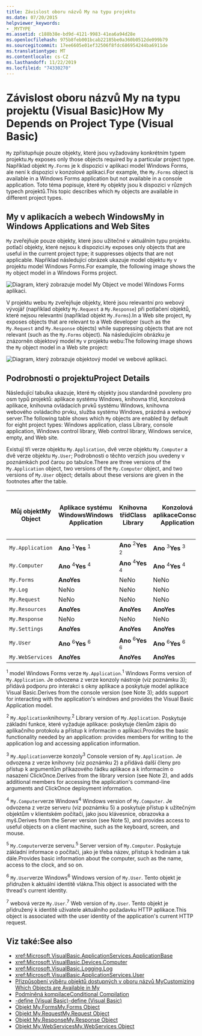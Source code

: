 ```yaml
---
title: Závislost oboru názvů My na typu projektu
ms.date: 07/20/2015
helpviewer_keywords:
- _MYTYPE
ms.assetid: c188b38e-bd9d-4121-9983-41ea6a94d28e
ms.openlocfilehash: 975b8feb001bcab22185be0a360b0512de099b79
ms.sourcegitcommit: 17ee6605e01ef32506f8fdc686954244ba6911de
ms.translationtype: MT
ms.contentlocale: cs-CZ
ms.lasthandoff: 11/22/2019
ms.locfileid: "74330270"
---
```

# <a name="how-my-depends-on-project-type-visual-basic"></a><span data-ttu-id="8b2ea-102">Závislost oboru názvů My na typu projektu (Visual Basic)</span><span class="sxs-lookup"><span data-stu-id="8b2ea-102">How My Depends on Project Type (Visual Basic)</span></span>

<span data-ttu-id="8b2ea-103">`My` zpřístupňuje pouze objekty, které jsou vyžadovány konkrétním typem projektu.</span><span class="sxs-lookup"><span data-stu-id="8b2ea-103">`My` exposes only those objects required by a particular project type.</span></span> <span data-ttu-id="8b2ea-104">Například objekt `My.Forms` je k dispozici v aplikaci model Windows Forms, ale není k dispozici v konzolové aplikaci.</span><span class="sxs-lookup"><span data-stu-id="8b2ea-104">For example, the `My.Forms` object is available in a Windows Forms application but not available in a console application.</span></span> <span data-ttu-id="8b2ea-105">Toto téma popisuje, které `My` objekty jsou k dispozici v různých typech projektů.</span><span class="sxs-lookup"><span data-stu-id="8b2ea-105">This topic describes which `My` objects are available in different project types.</span></span>  
  
## <a name="my-in-windows-applications-and-web-sites"></a><span data-ttu-id="8b2ea-106">My v aplikacích a webech Windows</span><span class="sxs-lookup"><span data-stu-id="8b2ea-106">My in Windows Applications and Web Sites</span></span>  

 <span data-ttu-id="8b2ea-107">`My` zveřejňuje pouze objekty, které jsou užitečné v aktuálním typu projektu. potlačí objekty, které nejsou k dispozici.</span><span class="sxs-lookup"><span data-stu-id="8b2ea-107">`My` exposes only objects that are useful in the current project type; it suppresses objects that are not applicable.</span></span> <span data-ttu-id="8b2ea-108">Například následující obrázek ukazuje model objektu `My` v projektu model Windows Forms.</span><span class="sxs-lookup"><span data-stu-id="8b2ea-108">For example, the following image shows the `My` object model in a Windows Forms project.</span></span>  
  
 ![Diagram, který zobrazuje model My Object ve model Windows Forms aplikaci.](./media/how-my-depends-on-project-type/my-object-model-windows-forms.png)  
  
 <span data-ttu-id="8b2ea-110">V projektu webu `My` zveřejňuje objekty, které jsou relevantní pro webový vývojář (například objekty `My.Request` a `My.Response`) při potlačení objektů, které nejsou relevantní (například objekt `My.Forms`).</span><span class="sxs-lookup"><span data-stu-id="8b2ea-110">In a Web site project, `My` exposes objects that are relevant to a Web developer (such as the `My.Request` and `My.Response` objects) while suppressing objects that are not relevant (such as the `My.Forms` object).</span></span> <span data-ttu-id="8b2ea-111">Na následujícím obrázku je znázorněn objektový model `My` v projektu webu:</span><span class="sxs-lookup"><span data-stu-id="8b2ea-111">The following image shows the `My` object model in a Web site project:</span></span>  
  
 ![Diagram, který zobrazuje objektový model ve webové aplikaci.](./media/how-my-depends-on-project-type/my-object-model-web.png)  
  
## <a name="project-details"></a><span data-ttu-id="8b2ea-113">Podrobnosti o projektu</span><span class="sxs-lookup"><span data-stu-id="8b2ea-113">Project Details</span></span>  

 <span data-ttu-id="8b2ea-114">Následující tabulka ukazuje, které `My` objekty jsou standardně povoleny pro osm typů projektů: aplikace systému Windows, knihovna tříd, konzolová aplikace, knihovna ovládacích prvků systému Windows, knihovna webového ovládacího prvku, služba systému Windows, prázdná a webový server.</span><span class="sxs-lookup"><span data-stu-id="8b2ea-114">The following table shows which `My` objects are enabled by default for eight project types: Windows application, class Library, console application, Windows control library, Web control library, Windows service, empty, and Web site.</span></span>  
  
 <span data-ttu-id="8b2ea-115">Existují tři verze objektu `My.Application`, dvě verze objektu `My.Computer` a dvě verze objektu `My.User`; Podrobnosti o těchto verzích jsou uvedeny v poznámkách pod čarou po tabulce.</span><span class="sxs-lookup"><span data-stu-id="8b2ea-115">There are three versions of the `My.Application` object, two versions of the `My.Computer` object, and two versions of `My.User` object; details about these versions are given in the footnotes after the table.</span></span>  
  
|<span data-ttu-id="8b2ea-116">Můj objekt</span><span class="sxs-lookup"><span data-stu-id="8b2ea-116">My Object</span></span>|<span data-ttu-id="8b2ea-117">Aplikace systému Windows</span><span class="sxs-lookup"><span data-stu-id="8b2ea-117">Windows Application</span></span>|<span data-ttu-id="8b2ea-118">Knihovna tříd</span><span class="sxs-lookup"><span data-stu-id="8b2ea-118">Class Library</span></span>|<span data-ttu-id="8b2ea-119">Konzolová aplikace</span><span class="sxs-lookup"><span data-stu-id="8b2ea-119">Console Application</span></span>|<span data-ttu-id="8b2ea-120">Knihovna ovládacích prvků Windows</span><span class="sxs-lookup"><span data-stu-id="8b2ea-120">Windows Control Library</span></span>|<span data-ttu-id="8b2ea-121">Knihovna webového ovládacího prvku</span><span class="sxs-lookup"><span data-stu-id="8b2ea-121">Web Control Library</span></span>|<span data-ttu-id="8b2ea-122">Služba systému Windows</span><span class="sxs-lookup"><span data-stu-id="8b2ea-122">Windows Service</span></span>|<span data-ttu-id="8b2ea-123">Prázdné</span><span class="sxs-lookup"><span data-stu-id="8b2ea-123">Empty</span></span>|<span data-ttu-id="8b2ea-124">Web</span><span class="sxs-lookup"><span data-stu-id="8b2ea-124">Web Site</span></span>|  
|---|---|---|---|---|---|---|---|---|  
|`My.Application`|<span data-ttu-id="8b2ea-125">**Ano** <sup>1</sup></span><span class="sxs-lookup"><span data-stu-id="8b2ea-125">**Yes** <sup>1</sup></span></span>|<span data-ttu-id="8b2ea-126">**Ano** <sup>2</sup></span><span class="sxs-lookup"><span data-stu-id="8b2ea-126">**Yes** <sup>2</sup></span></span>|<span data-ttu-id="8b2ea-127">**Ano** <sup>3</sup></span><span class="sxs-lookup"><span data-stu-id="8b2ea-127">**Yes** <sup>3</sup></span></span>|<span data-ttu-id="8b2ea-128">**Ano** <sup>2</sup></span><span class="sxs-lookup"><span data-stu-id="8b2ea-128">**Yes** <sup>2</sup></span></span>|<span data-ttu-id="8b2ea-129">Ne</span><span class="sxs-lookup"><span data-stu-id="8b2ea-129">No</span></span>|<span data-ttu-id="8b2ea-130">**Ano** <sup>3</sup></span><span class="sxs-lookup"><span data-stu-id="8b2ea-130">**Yes** <sup>3</sup></span></span>|<span data-ttu-id="8b2ea-131">Ne</span><span class="sxs-lookup"><span data-stu-id="8b2ea-131">No</span></span>|<span data-ttu-id="8b2ea-132">Ne</span><span class="sxs-lookup"><span data-stu-id="8b2ea-132">No</span></span>|  
|`My.Computer`|<span data-ttu-id="8b2ea-133">**Ano** <sup>4</sup></span><span class="sxs-lookup"><span data-stu-id="8b2ea-133">**Yes** <sup>4</sup></span></span>|<span data-ttu-id="8b2ea-134">**Ano** <sup>4</sup></span><span class="sxs-lookup"><span data-stu-id="8b2ea-134">**Yes** <sup>4</sup></span></span>|<span data-ttu-id="8b2ea-135">**Ano** <sup>4</sup></span><span class="sxs-lookup"><span data-stu-id="8b2ea-135">**Yes** <sup>4</sup></span></span>|<span data-ttu-id="8b2ea-136">**Ano** <sup>4</sup></span><span class="sxs-lookup"><span data-stu-id="8b2ea-136">**Yes** <sup>4</sup></span></span>|<span data-ttu-id="8b2ea-137">**Ano** <sup>5</sup></span><span class="sxs-lookup"><span data-stu-id="8b2ea-137">**Yes** <sup>5</sup></span></span>|<span data-ttu-id="8b2ea-138">**Ano** <sup>4</sup></span><span class="sxs-lookup"><span data-stu-id="8b2ea-138">**Yes** <sup>4</sup></span></span>|<span data-ttu-id="8b2ea-139">Ne</span><span class="sxs-lookup"><span data-stu-id="8b2ea-139">No</span></span>|<span data-ttu-id="8b2ea-140">**Ano** <sup>5</sup></span><span class="sxs-lookup"><span data-stu-id="8b2ea-140">**Yes** <sup>5</sup></span></span>|  
|`My.Forms`|<span data-ttu-id="8b2ea-141">**Ano**</span><span class="sxs-lookup"><span data-stu-id="8b2ea-141">**Yes**</span></span>|<span data-ttu-id="8b2ea-142">Ne</span><span class="sxs-lookup"><span data-stu-id="8b2ea-142">No</span></span>|<span data-ttu-id="8b2ea-143">Ne</span><span class="sxs-lookup"><span data-stu-id="8b2ea-143">No</span></span>|<span data-ttu-id="8b2ea-144">**Ano**</span><span class="sxs-lookup"><span data-stu-id="8b2ea-144">**Yes**</span></span>|<span data-ttu-id="8b2ea-145">Ne</span><span class="sxs-lookup"><span data-stu-id="8b2ea-145">No</span></span>|<span data-ttu-id="8b2ea-146">Ne</span><span class="sxs-lookup"><span data-stu-id="8b2ea-146">No</span></span>|<span data-ttu-id="8b2ea-147">Ne</span><span class="sxs-lookup"><span data-stu-id="8b2ea-147">No</span></span>|<span data-ttu-id="8b2ea-148">Ne</span><span class="sxs-lookup"><span data-stu-id="8b2ea-148">No</span></span>|  
|`My.Log`|<span data-ttu-id="8b2ea-149">Ne</span><span class="sxs-lookup"><span data-stu-id="8b2ea-149">No</span></span>|<span data-ttu-id="8b2ea-150">Ne</span><span class="sxs-lookup"><span data-stu-id="8b2ea-150">No</span></span>|<span data-ttu-id="8b2ea-151">Ne</span><span class="sxs-lookup"><span data-stu-id="8b2ea-151">No</span></span>|<span data-ttu-id="8b2ea-152">Ne</span><span class="sxs-lookup"><span data-stu-id="8b2ea-152">No</span></span>|<span data-ttu-id="8b2ea-153">Ne</span><span class="sxs-lookup"><span data-stu-id="8b2ea-153">No</span></span>|<span data-ttu-id="8b2ea-154">Ne</span><span class="sxs-lookup"><span data-stu-id="8b2ea-154">No</span></span>|<span data-ttu-id="8b2ea-155">Ne</span><span class="sxs-lookup"><span data-stu-id="8b2ea-155">No</span></span>|<span data-ttu-id="8b2ea-156">**Ano**</span><span class="sxs-lookup"><span data-stu-id="8b2ea-156">**Yes**</span></span>|  
|`My.Request`|<span data-ttu-id="8b2ea-157">Ne</span><span class="sxs-lookup"><span data-stu-id="8b2ea-157">No</span></span>|<span data-ttu-id="8b2ea-158">Ne</span><span class="sxs-lookup"><span data-stu-id="8b2ea-158">No</span></span>|<span data-ttu-id="8b2ea-159">Ne</span><span class="sxs-lookup"><span data-stu-id="8b2ea-159">No</span></span>|<span data-ttu-id="8b2ea-160">Ne</span><span class="sxs-lookup"><span data-stu-id="8b2ea-160">No</span></span>|<span data-ttu-id="8b2ea-161">Ne</span><span class="sxs-lookup"><span data-stu-id="8b2ea-161">No</span></span>|<span data-ttu-id="8b2ea-162">Ne</span><span class="sxs-lookup"><span data-stu-id="8b2ea-162">No</span></span>|<span data-ttu-id="8b2ea-163">Ne</span><span class="sxs-lookup"><span data-stu-id="8b2ea-163">No</span></span>|<span data-ttu-id="8b2ea-164">**Ano**</span><span class="sxs-lookup"><span data-stu-id="8b2ea-164">**Yes**</span></span>|  
|`My.Resources`|<span data-ttu-id="8b2ea-165">**Ano**</span><span class="sxs-lookup"><span data-stu-id="8b2ea-165">**Yes**</span></span>|<span data-ttu-id="8b2ea-166">**Ano**</span><span class="sxs-lookup"><span data-stu-id="8b2ea-166">**Yes**</span></span>|<span data-ttu-id="8b2ea-167">**Ano**</span><span class="sxs-lookup"><span data-stu-id="8b2ea-167">**Yes**</span></span>|<span data-ttu-id="8b2ea-168">**Ano**</span><span class="sxs-lookup"><span data-stu-id="8b2ea-168">**Yes**</span></span>|<span data-ttu-id="8b2ea-169">**Ano**</span><span class="sxs-lookup"><span data-stu-id="8b2ea-169">**Yes**</span></span>|<span data-ttu-id="8b2ea-170">**Ano**</span><span class="sxs-lookup"><span data-stu-id="8b2ea-170">**Yes**</span></span>|<span data-ttu-id="8b2ea-171">Ne</span><span class="sxs-lookup"><span data-stu-id="8b2ea-171">No</span></span>|<span data-ttu-id="8b2ea-172">Ne</span><span class="sxs-lookup"><span data-stu-id="8b2ea-172">No</span></span>|  
|`My.Response`|<span data-ttu-id="8b2ea-173">Ne</span><span class="sxs-lookup"><span data-stu-id="8b2ea-173">No</span></span>|<span data-ttu-id="8b2ea-174">Ne</span><span class="sxs-lookup"><span data-stu-id="8b2ea-174">No</span></span>|<span data-ttu-id="8b2ea-175">Ne</span><span class="sxs-lookup"><span data-stu-id="8b2ea-175">No</span></span>|<span data-ttu-id="8b2ea-176">Ne</span><span class="sxs-lookup"><span data-stu-id="8b2ea-176">No</span></span>|<span data-ttu-id="8b2ea-177">Ne</span><span class="sxs-lookup"><span data-stu-id="8b2ea-177">No</span></span>|<span data-ttu-id="8b2ea-178">Ne</span><span class="sxs-lookup"><span data-stu-id="8b2ea-178">No</span></span>|<span data-ttu-id="8b2ea-179">Ne</span><span class="sxs-lookup"><span data-stu-id="8b2ea-179">No</span></span>|<span data-ttu-id="8b2ea-180">**Ano**</span><span class="sxs-lookup"><span data-stu-id="8b2ea-180">**Yes**</span></span>|  
|`My.Settings`|<span data-ttu-id="8b2ea-181">**Ano**</span><span class="sxs-lookup"><span data-stu-id="8b2ea-181">**Yes**</span></span>|<span data-ttu-id="8b2ea-182">**Ano**</span><span class="sxs-lookup"><span data-stu-id="8b2ea-182">**Yes**</span></span>|<span data-ttu-id="8b2ea-183">**Ano**</span><span class="sxs-lookup"><span data-stu-id="8b2ea-183">**Yes**</span></span>|<span data-ttu-id="8b2ea-184">**Ano**</span><span class="sxs-lookup"><span data-stu-id="8b2ea-184">**Yes**</span></span>|<span data-ttu-id="8b2ea-185">**Ano**</span><span class="sxs-lookup"><span data-stu-id="8b2ea-185">**Yes**</span></span>|<span data-ttu-id="8b2ea-186">**Ano**</span><span class="sxs-lookup"><span data-stu-id="8b2ea-186">**Yes**</span></span>|<span data-ttu-id="8b2ea-187">Ne</span><span class="sxs-lookup"><span data-stu-id="8b2ea-187">No</span></span>|<span data-ttu-id="8b2ea-188">Ne</span><span class="sxs-lookup"><span data-stu-id="8b2ea-188">No</span></span>|  
|`My.User`|<span data-ttu-id="8b2ea-189">**Ano** <sup>6</sup></span><span class="sxs-lookup"><span data-stu-id="8b2ea-189">**Yes** <sup>6</sup></span></span>|<span data-ttu-id="8b2ea-190">**Ano** <sup>6</sup></span><span class="sxs-lookup"><span data-stu-id="8b2ea-190">**Yes** <sup>6</sup></span></span>|<span data-ttu-id="8b2ea-191">**Ano** <sup>6</sup></span><span class="sxs-lookup"><span data-stu-id="8b2ea-191">**Yes** <sup>6</sup></span></span>|<span data-ttu-id="8b2ea-192">**Ano** <sup>6</sup></span><span class="sxs-lookup"><span data-stu-id="8b2ea-192">**Yes** <sup>6</sup></span></span>|<span data-ttu-id="8b2ea-193">**Ano** <sup>7</sup></span><span class="sxs-lookup"><span data-stu-id="8b2ea-193">**Yes** <sup>7</sup></span></span>|<span data-ttu-id="8b2ea-194">**Ano** <sup>6</sup></span><span class="sxs-lookup"><span data-stu-id="8b2ea-194">**Yes** <sup>6</sup></span></span>|<span data-ttu-id="8b2ea-195">Ne</span><span class="sxs-lookup"><span data-stu-id="8b2ea-195">No</span></span>|<span data-ttu-id="8b2ea-196">**Ano** <sup>7</sup></span><span class="sxs-lookup"><span data-stu-id="8b2ea-196">**Yes** <sup>7</sup></span></span>|  
|`My.WebServices`|<span data-ttu-id="8b2ea-197">**Ano**</span><span class="sxs-lookup"><span data-stu-id="8b2ea-197">**Yes**</span></span>|<span data-ttu-id="8b2ea-198">**Ano**</span><span class="sxs-lookup"><span data-stu-id="8b2ea-198">**Yes**</span></span>|<span data-ttu-id="8b2ea-199">**Ano**</span><span class="sxs-lookup"><span data-stu-id="8b2ea-199">**Yes**</span></span>|<span data-ttu-id="8b2ea-200">**Ano**</span><span class="sxs-lookup"><span data-stu-id="8b2ea-200">**Yes**</span></span>|<span data-ttu-id="8b2ea-201">**Ano**</span><span class="sxs-lookup"><span data-stu-id="8b2ea-201">**Yes**</span></span>|<span data-ttu-id="8b2ea-202">**Ano**</span><span class="sxs-lookup"><span data-stu-id="8b2ea-202">**Yes**</span></span>|<span data-ttu-id="8b2ea-203">Ne</span><span class="sxs-lookup"><span data-stu-id="8b2ea-203">No</span></span>|<span data-ttu-id="8b2ea-204">Ne</span><span class="sxs-lookup"><span data-stu-id="8b2ea-204">No</span></span>|  
  
 <span data-ttu-id="8b2ea-205"><sup>1</sup> model Windows Forms verze `My.Application`.</span><span class="sxs-lookup"><span data-stu-id="8b2ea-205"><sup>1</sup> Windows Forms version of `My.Application`.</span></span> <span data-ttu-id="8b2ea-206">Je odvozena z verze konzoly nástroje (viz poznámku 3); přidává podporu pro interakci s okny aplikace a poskytuje model aplikace Visual Basic.</span><span class="sxs-lookup"><span data-stu-id="8b2ea-206">Derives from the console version (see Note 3); adds support for interacting with the application's windows and provides the Visual Basic Application model.</span></span>  
  
 <span data-ttu-id="8b2ea-207"><sup>2</sup> `My.Application`knihovny.</span><span class="sxs-lookup"><span data-stu-id="8b2ea-207"><sup>2</sup> Library version of `My.Application`.</span></span> <span data-ttu-id="8b2ea-208">Poskytuje základní funkce, které vyžaduje aplikace: poskytuje členům zápis do aplikačního protokolu a přístup k informacím o aplikaci.</span><span class="sxs-lookup"><span data-stu-id="8b2ea-208">Provides the basic functionality needed by an application: provides members for writing to the application log and accessing application information.</span></span>  
  
 <span data-ttu-id="8b2ea-209"><sup>3</sup> `My.Application`verze konzoly</span><span class="sxs-lookup"><span data-stu-id="8b2ea-209"><sup>3</sup> Console version of `My.Application`.</span></span> <span data-ttu-id="8b2ea-210">Je odvozena z verze knihovny (viz poznámku 2) a přidává další členy pro přístup k argumentům příkazového řádku aplikace a k informacím o nasazení ClickOnce.</span><span class="sxs-lookup"><span data-stu-id="8b2ea-210">Derives from the library version (see Note 2), and adds additional members for accessing the application's command-line arguments and ClickOnce deployment information.</span></span>  
  
 <span data-ttu-id="8b2ea-211"><sup>4</sup> `My.Computer`verze Windows</span><span class="sxs-lookup"><span data-stu-id="8b2ea-211"><sup>4</sup> Windows version of `My.Computer`.</span></span> <span data-ttu-id="8b2ea-212">Je odvozena z verze serveru (viz poznámku 5) a poskytuje přístup k užitečným objektům v klientském počítači, jako jsou klávesnice, obrazovka a myš.</span><span class="sxs-lookup"><span data-stu-id="8b2ea-212">Derives from the Server version (see Note 5), and provides access to useful objects on a client machine, such as the keyboard, screen, and mouse.</span></span>  
  
 <span data-ttu-id="8b2ea-213"><sup>5</sup> `My.Computer`verze serveru.</span><span class="sxs-lookup"><span data-stu-id="8b2ea-213"><sup>5</sup> Server version of `My.Computer`.</span></span> <span data-ttu-id="8b2ea-214">Poskytuje základní informace o počítači, jako je třeba název, přístup k hodinám a tak dále.</span><span class="sxs-lookup"><span data-stu-id="8b2ea-214">Provides basic information about the computer, such as the name, access to the clock, and so on.</span></span>  
  
 <span data-ttu-id="8b2ea-215"><sup>6</sup> `My.User`verze Windows</span><span class="sxs-lookup"><span data-stu-id="8b2ea-215"><sup>6</sup> Windows version of `My.User`.</span></span> <span data-ttu-id="8b2ea-216">Tento objekt je přidružen k aktuální identitě vlákna.</span><span class="sxs-lookup"><span data-stu-id="8b2ea-216">This object is associated with the thread's current identity.</span></span>  
  
 <span data-ttu-id="8b2ea-217"><sup>7</sup> webová verze `My.User`.</span><span class="sxs-lookup"><span data-stu-id="8b2ea-217"><sup>7</sup> Web version of `My.User`.</span></span> <span data-ttu-id="8b2ea-218">Tento objekt je přidružený k identitě uživatele aktuálního požadavku HTTP aplikace.</span><span class="sxs-lookup"><span data-stu-id="8b2ea-218">This object is associated with the user identity of the application's current HTTP request.</span></span>  
  
## <a name="see-also"></a><span data-ttu-id="8b2ea-219">Viz také:</span><span class="sxs-lookup"><span data-stu-id="8b2ea-219">See also</span></span>

- <xref:Microsoft.VisualBasic.ApplicationServices.ApplicationBase>
- <xref:Microsoft.VisualBasic.Devices.Computer>
- <xref:Microsoft.VisualBasic.Logging.Log>
- <xref:Microsoft.VisualBasic.ApplicationServices.User>
- [<span data-ttu-id="8b2ea-220">Přizpůsobení výběru objektů dostupných v oboru názvů My</span><span class="sxs-lookup"><span data-stu-id="8b2ea-220">Customizing Which Objects are Available in My</span></span>](../../../visual-basic/developing-apps/customizing-extending-my/customizing-which-objects-are-available-in-my.md)
- [<span data-ttu-id="8b2ea-221">Podmíněná kompilace</span><span class="sxs-lookup"><span data-stu-id="8b2ea-221">Conditional Compilation</span></span>](../../../visual-basic/programming-guide/program-structure/conditional-compilation.md)
- [<span data-ttu-id="8b2ea-222">-define (Visual Basic)</span><span class="sxs-lookup"><span data-stu-id="8b2ea-222">-define (Visual Basic)</span></span>](../../../visual-basic/reference/command-line-compiler/define.md)
- [<span data-ttu-id="8b2ea-223">Objekt My.Forms</span><span class="sxs-lookup"><span data-stu-id="8b2ea-223">My.Forms Object</span></span>](../../../visual-basic/language-reference/objects/my-forms-object.md)
- [<span data-ttu-id="8b2ea-224">Objekt My.Request</span><span class="sxs-lookup"><span data-stu-id="8b2ea-224">My.Request Object</span></span>](../../../visual-basic/language-reference/objects/my-request-object.md)
- [<span data-ttu-id="8b2ea-225">Objekt My.Response</span><span class="sxs-lookup"><span data-stu-id="8b2ea-225">My.Response Object</span></span>](../../../visual-basic/language-reference/objects/my-response-object.md)
- [<span data-ttu-id="8b2ea-226">Objekt My.WebServices</span><span class="sxs-lookup"><span data-stu-id="8b2ea-226">My.WebServices Object</span></span>](../../../visual-basic/language-reference/objects/my-webservices-object.md)

